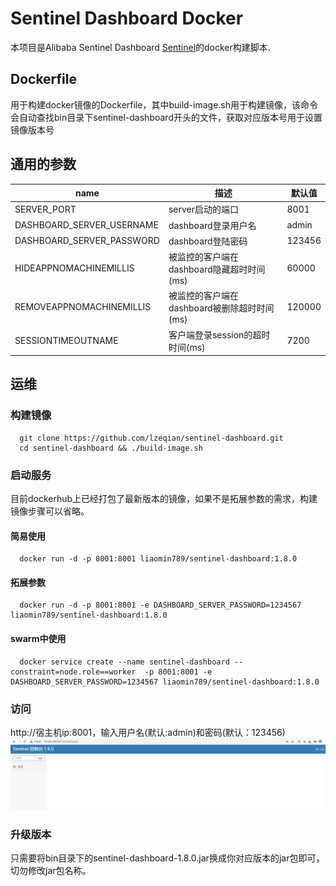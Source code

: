 # Sentinel Dashboard Docker

本项目是Alibaba Sentinel Dashboard [Sentinel](https://github.com/alibaba/Sentinel)的docker构建脚本.

## Dockerfile
用于构建docker镜像的Dockerfile，其中build-image.sh用于构建镜像，该命令会自动查找bin目录下sentinel-dashboard开头的文件，获取对应版本号用于设置镜像版本号


## 通用的参数

| name                         | 描述                            | 默认值                         |
| ---------------------------- | -------------------------------------- | ------------------------------ |
| SERVER_PORT                  | server启动的端口                         | 8001                           |
| DASHBOARD_SERVER_USERNAME    | dashboard登录用户名                  | admin            |
| DASHBOARD_SERVER_PASSWORD    | dashboard登陆密码                     | 123456                   |
| HIDEAPPNOMACHINEMILLIS       | 被监控的客户端在dashboard隐藏超时时间(ms)   | 60000                    |
| REMOVEAPPNOMACHINEMILLIS       | 被监控的客户端在dashboard被删除超时时间(ms)   | 120000                    |
| SESSIONTIMEOUTNAME       | 客户端登录session的超时时间(ms)   | 7200                    |

## 运维
### 构建镜像
```shell script
  git clone https://github.com/lzeqian/sentinel-dashboard.git
  cd sentinel-dashboard && ./build-image.sh
```
### 启动服务
目前dockerhub上已经打包了最新版本的镜像，如果不是拓展参数的需求，构建镜像步骤可以省略。
#### 简易使用
```shell script
  docker run -d -p 8001:8001 liaomin789/sentinel-dashboard:1.8.0
```
#### 拓展参数
```shell script
  docker run -d -p 8001:8001 -e DASHBOARD_SERVER_PASSWORD=1234567 liaomin789/sentinel-dashboard:1.8.0
```
#### swarm中使用
```shell script
  docker service create --name sentinel-dashboard --constraint=node.role==worker  -p 8001:8001 -e DASHBOARD_SERVER_PASSWORD=1234567 liaomin789/sentinel-dashboard:1.8.0
```
### 访问
http://宿主机ip:8001，输入用户名(默认:admin)和密码(默认：123456)
![](doc/board.png)

### 升级版本
只需要将bin目录下的sentinel-dashboard-1.8.0.jar换成你对应版本的jar包即可，切勿修改jar包名称。
